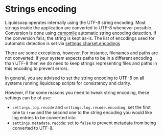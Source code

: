 # Strings encoding

Liquidsoap operates internally using the UTF-8 string encoding. Most strings inside the application are converted
to UTF-8 whenever possible. Conversion is done using [camomile](https://github.com/ocaml-community/camomile) automatic
string encoding detection. If the conversion fails, the string is kept as-is. The list of encodings used for automatic
detection is set via [settings.charset.encodings](settings.html#list-of-encodings-to-try-for-automatic-encoding-detection.)

There are some exceptions, however. For instance, filenames and paths are not converted: if your system expects paths
to be in a different encoding than UTF-8 then we do need to keep strings representing files and paths in this encoding
to prevent errors.

In general, you are advised to set the string encoding to UTF-8 on all systems running liquidsoap scripts for consistency
and clarity.

However, if for some reasons you need to tweak string encoding, these settings can be of use:

- `settings.log.recode` and `settings.log.recode.encoding`: set the first one to `true` and the second one to the string encoding you would like log entries to be converted into.
- `settings.metadata.recode`: set to `false` to prevent metadata from being converted to UTF-8.
